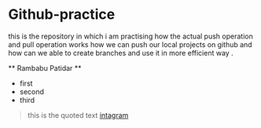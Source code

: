 # Github-practice
this is the repository in which i am practising how the actual push operation and pull operation works 
how we can push our local projects on github and how can we able to create branches and use it in more efficient way .

** Rambabu Patidar ** 
- first 
- second
- third
> this is the quoted text
[intagram](www.instagram.com/rambabupatidar_)
